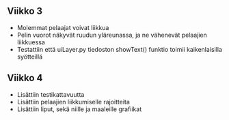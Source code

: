 ## Viikko 3

- Molemmat pelaajat voivat liikkua
- Pelin vuorot näkyvät ruudun yläreunassa, ja ne vähenevät pelaajien liikkuessa
- Testattiin että uiLayer.py tiedoston showText() funktio toimii kaikenlaisilla syötteillä

## Viikko 4

- Lisättiin testikattavuutta
- Lisättiin pelaajien liikkumiselle rajoitteita
- Lisättiin liput, sekä niille ja maaleille grafiikat
